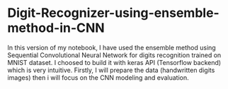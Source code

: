 # Digit-Recognizer-using-ensemble-method-in-CNN
In this version of my notebook, I have used the ensemble method using Sequential Convolutional Neural Network for digits recognition trained on MNIST dataset. I choosed to build it with keras API (Tensorflow backend) which is very intuitive. Firstly, I will prepare the data (handwritten digits images) then i will focus on the CNN modeling and evaluation.
